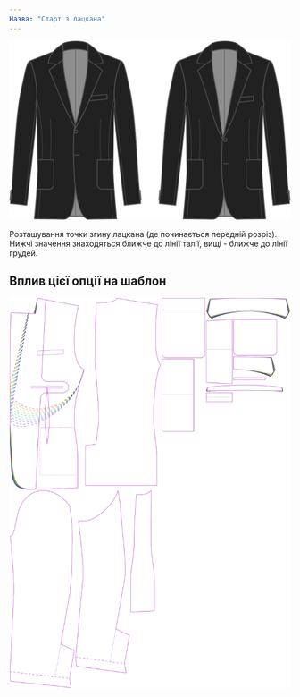 ```yaml
---
Назва: "Старт з лацкана"
---
```


![Початок з лацкана](lapelstart.svg)

Розташування точки згину лацкана (де починається передній розріз). Нижчі значення знаходяться ближче до лінії талії, вищі - ближче до лінії грудей.

## Вплив цієї опції на шаблон

![На цьому зображенні показано вплив цієї опції шляхом накладання декількох варіантів, які мають різне значення для цієї опції](jaeger_lapelstart_sample.svg "Вплив цієї опції на шаблон")
